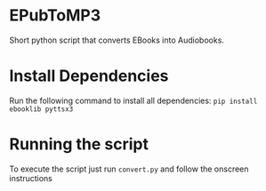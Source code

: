 # EPubToMP3
Short python script that converts EBooks into Audiobooks.
# Install Dependencies
Run the following command to install all dependencies:
  `pip install ebooklib pyttsx3`
# Running the script
To execute the script just run `convert.py` and follow the onscreen instructions
